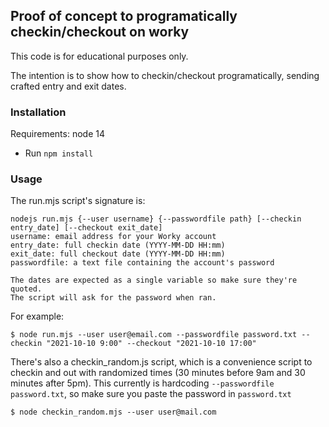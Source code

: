 ## Proof of concept to programatically checkin/checkout on worky

This code is for educational purposes only.

The intention is to show how to checkin/checkout programatically, sending crafted entry and exit dates.

### Installation

Requirements: node 14

- Run `npm install`

### Usage

The run.mjs script's signature is:

```
nodejs run.mjs {--user username} {--passwordfile path} [--checkin entry_date] [--checkout exit_date]
username: email address for your Worky account
entry_date: full checkin date (YYYY-MM-DD HH:mm) 
exit_date: full checkout date (YYYY-MM-DD HH:mm)
passwordfile: a text file containing the account's password

The dates are expected as a single variable so make sure they're quoted.
The script will ask for the password when ran.
```

For example:

```
$ node run.mjs --user user@email.com --passwordfile password.txt --checkin "2021-10-10 9:00" --checkout "2021-10-10 17:00"
```

There's also a checkin_random.js script, which is a convenience script to checkin and out with randomized times (30 minutes before 9am and 30 minutes after 5pm). This currently is hardcoding `--passwordfile password.txt`, so make sure you paste the password in `password.txt`

```
$ node checkin_random.mjs --user user@mail.com
```
